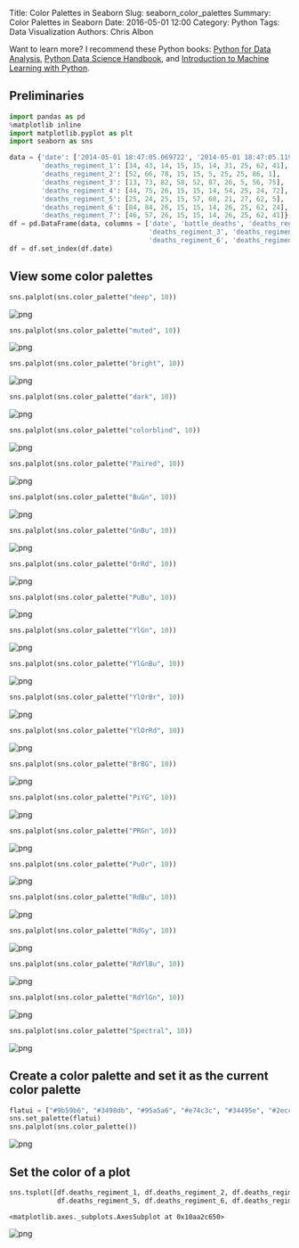 Title: Color Palettes in Seaborn
Slug: seaborn_color_palettes
Summary: Color Palettes in Seaborn
Date: 2016-05-01 12:00
Category: Python
Tags: Data Visualization
Authors: Chris Albon

Want to learn more? I recommend these Python books: [Python for Data Analysis](http://amzn.to/2ljV9wY), [Python Data Science Handbook](http://amzn.to/2m0mgMB), and [Introduction to Machine Learning with Python](http://amzn.to/2mjYiwK).

## Preliminaries


```python
import pandas as pd
%matplotlib inline
import matplotlib.pyplot as plt
import seaborn as sns
```


```python
data = {'date': ['2014-05-01 18:47:05.069722', '2014-05-01 18:47:05.119994', '2014-05-02 18:47:05.178768', '2014-05-02 18:47:05.230071', '2014-05-02 18:47:05.230071', '2014-05-02 18:47:05.280592', '2014-05-03 18:47:05.332662', '2014-05-03 18:47:05.385109', '2014-05-04 18:47:05.436523', '2014-05-04 18:47:05.486877'],
        'deaths_regiment_1': [34, 43, 14, 15, 15, 14, 31, 25, 62, 41],
        'deaths_regiment_2': [52, 66, 78, 15, 15, 5, 25, 25, 86, 1],
        'deaths_regiment_3': [13, 73, 82, 58, 52, 87, 26, 5, 56, 75],
        'deaths_regiment_4': [44, 75, 26, 15, 15, 14, 54, 25, 24, 72],
        'deaths_regiment_5': [25, 24, 25, 15, 57, 68, 21, 27, 62, 5],
        'deaths_regiment_6': [84, 84, 26, 15, 15, 14, 26, 25, 62, 24],
        'deaths_regiment_7': [46, 57, 26, 15, 15, 14, 26, 25, 62, 41]}
df = pd.DataFrame(data, columns = ['date', 'battle_deaths', 'deaths_regiment_1', 'deaths_regiment_2',
                                   'deaths_regiment_3', 'deaths_regiment_4', 'deaths_regiment_5',
                                   'deaths_regiment_6', 'deaths_regiment_7'])
df = df.set_index(df.date)
```

## View some color palettes


```python
sns.palplot(sns.color_palette("deep", 10))
```


![png]({filename}/images/seaborn_color_palettes/output_5_0.png)



```python
sns.palplot(sns.color_palette("muted", 10))
```


![png]({filename}/images/seaborn_color_palettes/output_6_0.png)



```python
sns.palplot(sns.color_palette("bright", 10))
```


![png]({filename}/images/seaborn_color_palettes/output_7_0.png)



```python
sns.palplot(sns.color_palette("dark", 10))
```


![png]({filename}/images/seaborn_color_palettes/output_8_0.png)



```python
sns.palplot(sns.color_palette("colorblind", 10))
```


![png]({filename}/images/seaborn_color_palettes/output_9_0.png)



```python
sns.palplot(sns.color_palette("Paired", 10))
```


![png]({filename}/images/seaborn_color_palettes/output_10_0.png)



```python
sns.palplot(sns.color_palette("BuGn", 10))
```


![png]({filename}/images/seaborn_color_palettes/output_11_0.png)



```python
sns.palplot(sns.color_palette("GnBu", 10))
```


![png]({filename}/images/seaborn_color_palettes/output_12_0.png)



```python
sns.palplot(sns.color_palette("OrRd", 10))
```


![png]({filename}/images/seaborn_color_palettes/output_13_0.png)



```python
sns.palplot(sns.color_palette("PuBu", 10))
```


![png]({filename}/images/seaborn_color_palettes/output_14_0.png)



```python
sns.palplot(sns.color_palette("YlGn", 10))
```


![png]({filename}/images/seaborn_color_palettes/output_15_0.png)



```python
sns.palplot(sns.color_palette("YlGnBu", 10))
```


![png]({filename}/images/seaborn_color_palettes/output_16_0.png)



```python
sns.palplot(sns.color_palette("YlOrBr", 10))
```


![png]({filename}/images/seaborn_color_palettes/output_17_0.png)



```python
sns.palplot(sns.color_palette("YlOrRd", 10))
```


![png]({filename}/images/seaborn_color_palettes/output_18_0.png)



```python
sns.palplot(sns.color_palette("BrBG", 10))
```


![png]({filename}/images/seaborn_color_palettes/output_19_0.png)



```python
sns.palplot(sns.color_palette("PiYG", 10))
```


![png]({filename}/images/seaborn_color_palettes/output_20_0.png)



```python
sns.palplot(sns.color_palette("PRGn", 10))
```


![png]({filename}/images/seaborn_color_palettes/output_21_0.png)



```python
sns.palplot(sns.color_palette("PuOr", 10))
```


![png]({filename}/images/seaborn_color_palettes/output_22_0.png)



```python
sns.palplot(sns.color_palette("RdBu", 10))
```


![png]({filename}/images/seaborn_color_palettes/output_23_0.png)



```python
sns.palplot(sns.color_palette("RdGy", 10))
```


![png]({filename}/images/seaborn_color_palettes/output_24_0.png)



```python
sns.palplot(sns.color_palette("RdYlBu", 10))
```


![png]({filename}/images/seaborn_color_palettes/output_25_0.png)



```python
sns.palplot(sns.color_palette("RdYlGn", 10))
```


![png]({filename}/images/seaborn_color_palettes/output_26_0.png)



```python
sns.palplot(sns.color_palette("Spectral", 10))
```


![png]({filename}/images/seaborn_color_palettes/output_27_0.png)


## Create a color palette and set it as the current color palette


```python
flatui = ["#9b59b6", "#3498db", "#95a5a6", "#e74c3c", "#34495e", "#2ecc71"]
sns.set_palette(flatui)
sns.palplot(sns.color_palette())
```


![png]({filename}/images/seaborn_color_palettes/output_29_0.png)


## Set the color of a plot


```python
sns.tsplot([df.deaths_regiment_1, df.deaths_regiment_2, df.deaths_regiment_3, df.deaths_regiment_4,
            df.deaths_regiment_5, df.deaths_regiment_6, df.deaths_regiment_7], color="#34495e")
```




    <matplotlib.axes._subplots.AxesSubplot at 0x10aa2c650>




![png]({filename}/images/seaborn_color_palettes/output_31_1.png)
